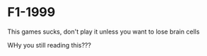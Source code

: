 # F1-1999

This games sucks, don't play it unless you want to lose brain cells

WHy you still reading this???
